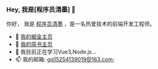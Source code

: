 ### Hey, 我是[程序员清墨] 👋


你好， 我是 [程序员清墨](https://juejin.cn/user/2972694366922478) ，是一名热爱技术的前端开发工程师。

- 📝 [我的掘金主页](https://juejin.cn/user/2972694366922478)
- 📕 [我的简书主页](https://www.jianshu.com/u/db64c58a8b20)
- 🌱 我目前正在学习Vue3,Node.js...
- 📫 我的邮箱: gq15254139019@163.com;

